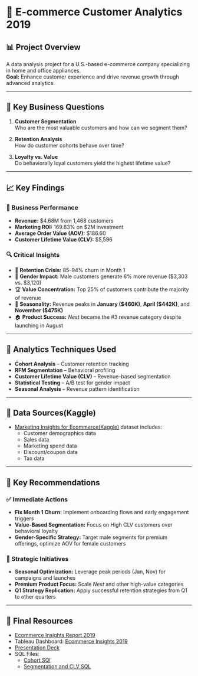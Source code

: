 # 🛒 E-commerce Customer Analytics 2019

## 📊 Project Overview
A data analysis project for a U.S.-based e-commerce company specializing in home and office appliances.  
**Goal:** Enhance customer experience and drive revenue growth through advanced analytics.

---

## 🎯 Key Business Questions

1. **Customer Segmentation**  
   Who are the most valuable customers and how can we segment them?

2. **Retention Analysis**  
   How do customer cohorts behave over time?

3. **Loyalty vs. Value**  
   Do behaviorally loyal customers yield the highest lifetime value?

---

## 📈 Key Findings

### 💼 Business Performance
- **Revenue:** \$4.68M from 1,468 customers  
- **Marketing ROI:** 169.83% on \$2M investment  
- **Average Order Value (AOV):** \$186.60  
- **Customer Lifetime Value (CLV):** \$5,596  

### 🔍 Critical Insights
- 🚨 **Retention Crisis:** 85–94% churn in Month 1  
- 👥 **Gender Impact:** Male customers generate 6% more revenue (\$3,303 vs. \$3,120)  
- 🏆 **Value Concentration:** Top 25% of customers contribute the majority of revenue  
- 📅 **Seasonality:** Revenue peaks in **January (\$460K)**, **April (\$442K)**, and **November (\$475K)**  
- 🏠 **Product Success:** *Nest* became the #3 revenue category despite launching in August  

---

## 🔧 Analytics Techniques Used

- **Cohort Analysis** – Customer retention tracking  
- **RFM Segmentation** – Behavioral profiling  
- **Customer Lifetime Value (CLV)** – Revenue-based segmentation  
- **Statistical Testing** – A/B test for gender impact  
- **Seasonal Analysis** – Revenue pattern identification  

---

## 📂 Data Sources(Kaggle)

- [Marketing Insights for Ecommerce(Kaggle)](https://www.kaggle.com/datasets/rishikumarrajvansh/marketing-insights-for-e-commerce-company/data) dataset includes:
  - Customer demographics data
  - Sales data  
  - Marketing spend data  
  - Discount/coupon data  
  - Tax data

---

## 🎯 Key Recommendations

### ✅ Immediate Actions
- **Fix Month 1 Churn:** Implement onboarding flows and early engagement triggers  
- **Value-Based Segmentation:** Focus on High CLV customers over behavioral loyalty  
- **Gender-Specific Strategy:** Target male segments for premium offerings, optimize AOV for female customers  

### 🧭 Strategic Initiatives
- **Seasonal Optimization:** Leverage peak periods (Jan, Nov) for campaigns and launches  
- **Premium Product Focus:** Scale *Nest* and other high-value categories  
- **Q1 Strategy Replication:** Apply successful retention strategies from Q1 to other quarters  

---

## 📁 Final Resources
- [Ecommerce Insights Report 2019](https://github.com/TuringCollegeSubmissions/smanan-DACP.1.1/blob/main/Capstone%20Project_%20Ecommerce%20Insights%202019.pdf)
- Tableau Dashboard: [Ecommerce Insights 2019](https://public.tableau.com/shared/Q7KFKTQZT?:display_count=n&:origin=viz_share_link)
- [Presentation Deck](https://www.canva.com/design/DAGou17zor4/sAqkr0XJ2SWfojyhokgdGQ/edit?utm_content=DAGou17zor4&utm_campaign=designshare&utm_medium=link2&utm_source=sharebutton)
- SQL Files:
  - [Cohort SQl](https://github.com/m-suja/Turing-Repository/blob/master/Capstone-Ecommerce%20Insights/Cohort%20SQL.txt)
  - [Segmentation and CLV SQL](https://github.com/m-suja/Turing-Repository/blob/master/Capstone-Ecommerce%20Insights/Segmentation_CLV%20SQL.txt)

